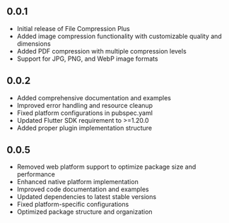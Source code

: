 ## 0.0.1

* Initial release of File Compression Plus
* Added image compression functionality with customizable quality and dimensions
* Added PDF compression with multiple compression levels
* Support for JPG, PNG, and WebP image formats

## 0.0.2

* Added comprehensive documentation and examples
* Improved error handling and resource cleanup
* Fixed platform configurations in pubspec.yaml
* Updated Flutter SDK requirement to >=1.20.0
* Added proper plugin implementation structure

## 0.0.5

* Removed web platform support to optimize package size and performance
* Enhanced native platform implementation
* Improved code documentation and examples
* Updated dependencies to latest stable versions
* Fixed platform-specific configurations
* Optimized package structure and organization
